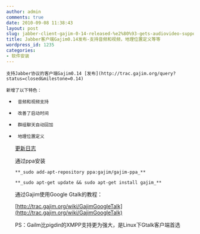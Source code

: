 ```yaml
---
author: admin
comments: true
date: 2010-09-08 11:38:43
layout: post
slug: jabber-client-gajim-0-14-released-%e2%80%93-gets-audiovideo-support-gelolocation-more
title: Jabber客户端Gajim0.14发布-支持音频和视频，地理位置定义等等
wordpress_id: 1235
categories:
- 软件安装
---
```


	支持Jabber协议的客户端Gajim0.14 [发布](http://trac.gajim.org/query?status=closed&milestone=0.14)

	新增了以下特色：
	
  * 
		 音频和视频支持  
	
  * 
		 改善了启动时间
	
  * 
		 群组聊天自动回加
	
  * 
		 地理位置定义

	[更新日志](http://hg.gajim.org/gajim/file/605ca10afd21/ChangeLog)

	通过ppa安装
 
		**_sudo add-apt-repository ppa:gajim/gajim-ppa_**
 
		**_sudo apt-get update && sudo apt-get install gajim_**

	通过Gajim使用Google Gtalk的教程：

	[http://trac.gajim.org/wiki/GajimGoogleTalk](http://trac.gajim.org/wiki/GajimGoogleTalk)

	PS：Gailm比pigdin的XMPP支持更为强大，是Linux下Gtalk客户端首选

